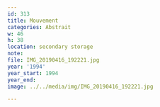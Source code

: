 ```yaml
---
id: 313
title: Mouvement
categories: Abstrait
w: 46
h: 38
location: secondary storage
note:
file: IMG_20190416_192221.jpg
year: '1994'
year_start: 1994
year_end:
image: ../../media/img/IMG_20190416_192221.jpg

---
```

